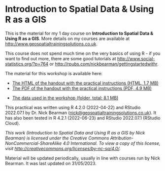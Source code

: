 # Introduction to Spatial Data & Using R as a GIS
This is the material for my 1 day course on **Introduction to Spatial Data & Using R as a GIS**. More details on my courses are available at http://www.geospatialtrainingsolutions.co.uk. 

This course does not spend much time on the very basics of using R - if you want to find out more, there are some good tutorials at http://www.social-statistics.org/?p=764 or http://rpubs.com/nickbearman/gettingstartedwithr. 

The material for this workshop is available here:  
- [The HTML of the handout with the practical instructions (HTML, 1.7 MB)](https://github.com/nickbearman/intro-r-spatial-analysis/releases/download/v9.2/workbook.html)  
- [The PDF of the handout with the practical instructions (PDF, 4.9 MB)](https://github.com/nickbearman/intro-r-spatial-analysis/releases/download/v9.2/workbook.pdf)  
<!-- - [Software requirements](https://github.com/nickbearman/intro-r-spatial-analysis/blob/master/software-requirements.txt)  -->
<!-- - [The R Glossary and Helpsheet (PDF, 122 KB)](https://github.com/nickbearman/intro-r-spatial-analysis/releases/download/8.3/glossary-helpsheet.pdf) -->
- [The data used in the workshop (folder, total: 8.1 MB)](https://github.com/nickbearman/intro-r-spatial-analysis/tree/master/data)  

This practical was written using R 4.2.0 (2022-04-22) and RStudio 2022.07.1 by Dr. Nick Bearman (nick@geospatialtrainingsolutions.co.uk). It has also been tested in R 4.2.1 (2022-06-23) and RStudio 2022.07.1 (RStudio Cloud).  

*This work (Introduction to Spatial Data and Using R as a GIS by Nick Bearman) is licensed under the Creative Commons Attribution-NonCommercial-ShareAlike 4.0 International. To view a copy of this license, visit http://creativecommons.org/licenses/by-nc-sa/4.0/.*

Material will be updated periodically, usually in line with courses run by Nick Bearman. It was last updated on 31/05/2023. 
